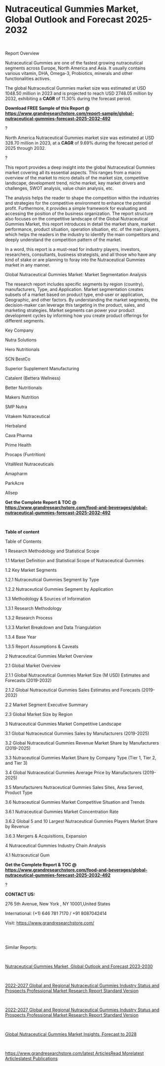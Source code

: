 <h1>Nutraceutical Gummies Market, Global Outlook and Forecast 2025-2032</h1><br/><p>Report Overview</p>
 
 
 
 <p>Nutraceutical Gummies are one of the fastest growing nutraceutical segments across Europe, North America and Asia. It usually contains various vitamin, DHA, Omega-3, Probiotics, minerals and other functionalities actives.</p>
 
 
 
 <p>The global Nutraceutical Gummies market size was estimated at USD 1048.50 million in 2023 and is projected to reach USD 2748.05 million by 2032, exhibiting a <strong>CAGR</strong> of 11.30% during the forecast period.</p>
 
 
 
 <div><b>Download FREE Sample of this Report @ <a href="https://www.grandresearchstore.com/report-sample/global-nutraceutical-gummies-forecast-2025-2032-492">https://www.grandresearchstore.com/report-sample/global-nutraceutical-gummies-forecast-2025-2032-492</a></b></div>
 
 
 
 <p>? </p>
 
 
 
 <p>North America Nutraceutical Gummies market size was estimated at USD 328.70 million in 2023, at a <strong>CAGR</strong> of 9.69% during the forecast period of 2025 through 2032.</p>
 
 
 
 <p>? </p>
 
 
 
 <p>This report provides a deep insight into the global Nutraceutical Gummies market covering all its essential aspects. This ranges from a macro overview of the market to micro details of the market size, competitive landscape, development trend, niche market, key market drivers and challenges, SWOT analysis, value chain analysis, etc.</p>
 
 
 
 <p>The analysis helps the reader to shape the competition within the industries and strategies for the competitive environment to enhance the potential profit. Furthermore, it provides a simple framework for evaluating and accessing the position of the business organization. The report structure also focuses on the competitive landscape of the Global Nutraceutical Gummies Market, this report introduces in detail the market share, market performance, product situation, operation situation, etc. of the main players, which helps the readers in the industry to identify the main competitors and deeply understand the competition pattern of the market.</p>
 
 
 
 <p>In a word, this report is a must-read for industry players, investors, researchers, consultants, business strategists, and all those who have any kind of stake or are planning to foray into the Nutraceutical Gummies market in any manner.</p>
 
 
 
 <p>Global Nutraceutical Gummies Market: Market Segmentation Analysis</p>
 
 
 
 <p>The research report includes specific segments by region (country), manufacturers, Type, and Application. Market segmentation creates subsets of a market based on product type, end-user or application, Geographic, and other factors. By understanding the market segments, the decision-maker can leverage this targeting in the product, sales, and marketing strategies. Market segments can power your product development cycles by informing how you create product offerings for different segments.</p>
 
 
 
 <p>Key Company</p>
 
 
 
 <p>Nutra Solutions</p>
 
 
 
 <p>Hero Nutritionals</p>
 
 
 
 <p>SCN BestCo</p>
 
 
 
 <p>Superior Supplement Manufacturing</p>
 
 
 
 <p>Catalent (Bettera Wellness)</p>
 
 
 
 <p>Better Nutritionals</p>
 
 
 
 <p>Makers Nutrition</p>
 
 
 
 <p>SMP Nutra</p>
 
 
 
 <p>Vitakem Nutraceutical</p>
 
 
 
 <p>Herbaland</p>
 
 
 
 <p>Cava Pharma</p>
 
 
 
 <p>Prime Health</p>
 
 
 
 <p>Procaps (Funtrition)</p>
 
 
 
 <p>VitaWest Nutraceuticals</p>
 
 
 
 <p>Amapharm</p>
 
 
 
 <p>ParkAcre</p>
 
 
 
 <p>Allsep</p>
 
 
 
 <div><b>Get the Complete Report & TOC @ <a href="https://www.grandresearchstore.com/food-and-beverages/global-nutraceutical-gummies-forecast-2025-2032-492">https://www.grandresearchstore.com/food-and-beverages/global-nutraceutical-gummies-forecast-2025-2032-492</a></b></div>
 
 
 
 <p><br />
 
 <b>Table of content</b></p>
 
 
 
 <p>Table of Contents<br />
 
 1 Research Methodology and Statistical Scope<br />
 
 1.1 Market Definition and Statistical Scope of Nutraceutical Gummies<br />
 
 1.2 Key Market Segments<br />
 
 1.2.1 Nutraceutical Gummies Segment by Type<br />
 
 1.2.2 Nutraceutical Gummies Segment by Application<br />
 
 1.3 Methodology & Sources of Information<br />
 
 1.3.1 Research Methodology<br />
 
 1.3.2 Research Process<br />
 
 1.3.3 Market Breakdown and Data Triangulation<br />
 
 1.3.4 Base Year<br />
 
 1.3.5 Report Assumptions & Caveats<br />
 
 2 Nutraceutical Gummies Market Overview<br />
 
 2.1 Global Market Overview<br />
 
 2.1.1 Global Nutraceutical Gummies Market Size (M USD) Estimates and Forecasts (2019-2032)<br />
 
 2.1.2 Global Nutraceutical Gummies Sales Estimates and Forecasts (2019-2032)<br />
 
 2.2 Market Segment Executive Summary<br />
 
 2.3 Global Market Size by Region<br />
 
 3 Nutraceutical Gummies Market Competitive Landscape<br />
 
 3.1 Global Nutraceutical Gummies Sales by Manufacturers (2019-2025)<br />
 
 3.2 Global Nutraceutical Gummies Revenue Market Share by Manufacturers (2019-2025)<br />
 
 3.3 Nutraceutical Gummies Market Share by Company Type (Tier 1, Tier 2, and Tier 3)<br />
 
 3.4 Global Nutraceutical Gummies Average Price by Manufacturers (2019-2025)<br />
 
 3.5 Manufacturers Nutraceutical Gummies Sales Sites, Area Served, Product Type<br />
 
 3.6 Nutraceutical Gummies Market Competitive Situation and Trends<br />
 
 3.6.1 Nutraceutical Gummies Market Concentration Rate<br />
 
 3.6.2 Global 5 and 10 Largest Nutraceutical Gummies Players Market Share by Revenue<br />
 
 3.6.3 Mergers & Acquisitions, Expansion<br />
 
 4 Nutraceutical Gummies Industry Chain Analysis<br />
 
 4.1 Nutraceutical Gum</p>
 
 
 
 <div><b>Get the Complete Report & TOC @ <a href="https://www.grandresearchstore.com/food-and-beverages/global-nutraceutical-gummies-forecast-2025-2032-492">https://www.grandresearchstore.com/food-and-beverages/global-nutraceutical-gummies-forecast-2025-2032-492</a></b></div>
 
 
 
 <p>? </p>
 
 
 
 <p><b>CONTACT US:</b><br />
 
 276 5th Avenue, New York , NY 10001,United States<br />
 
 International: (+1) 646 781 7170 / +91 8087042414<br />
 
 Visit: <a href="https://www.grandresearchstore.com/">https://www.grandresearchstore.com/</a><br />
 
 <br />
 
 <br />
 
 Similar Reports:<br />
 
 <br />
 
 <a href="https://www.grandresearchstore.com/food-and-beverages/global-nutraceutical-gummies-forecast-2023-2030-676">Nutraceutical Gummies Market, Global Outlook and Forecast 2023-2030</a><br />
 
 <br />
 
 <a href="https://www.grandresearchstore.com/food-and-beverages/global-regional-nutraceutical-gummies-2022-2027-195">2022-2027 Global and Regional Nutraceutical Gummies Industry Status and Prospects Professional Market Research Report Standard Version</a><br />
 
 <br />
 
 <a href="https://www.grandresearchstore.com/food-and-beverages/global-regional-nutraceutical-gummies-2022-2027-548">2022-2027 Global and Regional Nutraceutical Gummies Industry Status and Prospects Professional Market Research Report Standard Version</a><br />
 
 <br />
 
 <a href="https://www.grandresearchstore.com/food-and-beverages/global-nutraceutical-gummies-2028-231">Global Nutraceutical Gummies Market Insights, Forecast to 2028</a><br />
 
 <br />
 
 <a href="https://gyeongbokgung.com">https://www.grandresearchstore.com/</a><a href="https://hallyeomaritime.com">latest Articles</a><a href="https://jingwansa.com">Read More</a><a href="https://nguoiviet.jp/">latest Articles</a><a href="https://www.intelmarketresearch.com/">latest Publications</a></p>
